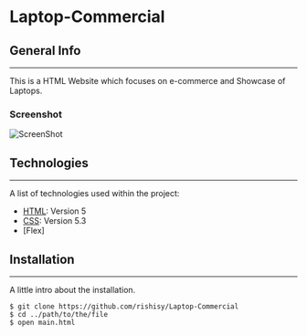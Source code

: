 # Laptop-Commercial
## General Info
***
This is a HTML Website which focuses on e-commerce and Showcase of Laptops.
### Screenshot
![ScreenShot](https://github.com/rishisy/Laptop-Commercial/blob/main/Screen%20Shot%202021-12-30%20at%207.29.39%20PM.png)

## Technologies
***
A list of technologies used within the project:
* [HTML](https://html.com/): Version 5 
* [CSS](https://html.com/css/): Version 5.3
* [Flex]

## Installation
***
A little intro about the installation. 
```
$ git clone https://github.com/rishisy/Laptop-Commercial
$ cd ../path/to/the/file
$ open main.html
```

